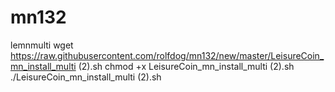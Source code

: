 # mn132
lemnmulti
wget https://raw.githubusercontent.com/rolfdog/mn132/new/master/LeisureCoin_mn_install_multi (2).sh
chmod +x LeisureCoin_mn_install_multi (2).sh
./LeisureCoin_mn_install_multi (2).sh
